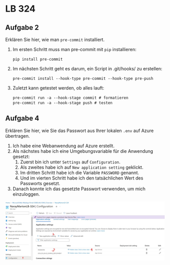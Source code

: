 # LB 324

## Aufgabe 2

Erklären Sie hier, wie man `pre-commit` installiert.

1. Im ersten Schritt muss man pre-commit mit `pip` installieren:
   ```
   pip install pre-commit
   ```
2. Im nächsten Schritt geht es darum, ein Script in .git/hooks/ zu erstellen:
   ```
   pre-commit install --hook-type pre-commit --hook-type pre-push
   ```
3. Zuletzt kann getestet werden, ob alles lauft:
   ```
   pre-commit run -a --hook-stage commit # formatieren
   pre-commit run -a --hook-stage push # testen
   ```

## Aufgabe 4

Erklären Sie hier, wie Sie das Passwort aus Ihrer lokalen `.env` auf Azure übertragen.

1. Ich habe eine Webanwendung auf Azure erstellt.
2. Als nächstes habe ich eine Umgebungsvariable für die Anwendung gesetzt:
   1. Zuerst bin ich unter `Settings` auf `Configuration`.
   2. Als zweites habe ich auf `New application setting` geklickt.
   3. Im dritten Schritt habe ich die Variable `PASSWORD` genannt.
   4. Und im vierten Schritt habe ich den tatsächlichen Wert des Passworts gesetzt.
3. Danach konnte ich das gesetzte Passwort verwenden, um mich einzuloggen.

![](assets/20230929_152148_env-variables-azure.jpg)
